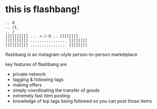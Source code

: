# this is flashbang!

```
.. O
.. /I_
.. / 
[][][][][] ... >-/-O... [][][][]
[][][][][] ................ [][][][]
[][][][][] ................ [][][][]
```

flashbang is an instagram-style person-to-person marketplace

key features of flashbang are

* private network
* tagging & following tags
* making offers
* simply coordinating the transfer of goods
* extremely fast item posting
* knowledge of top tags being followed so you can post those items
